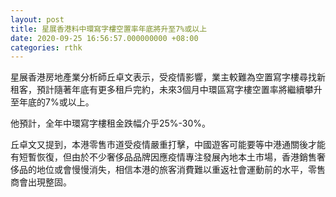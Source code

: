 ```yaml
---
layout: post
title: 星展香港料中環寫字樓空置率年底將升至7%或以上
date: 2020-09-25 16:56:57.000000000 +08:00
categories: rthk
---
```


星展香港房地產業分析師丘卓文表示，受疫情影響，業主較難為空置寫字樓尋找新租客，預計隨著年底有更多租戶完約，未來3個月中環區寫字樓空置率將繼續攀升至年底的7%或以上。

他預計，全年中環寫字樓租金跌幅介乎25%-30%。

丘卓文又提到，本港零售市道受疫情嚴重打擊，中國遊客可能要等中港通關後才能有短暫恢復，但由於不少奢侈品品牌因應疫情專注發展內地本土市場，香港銷售奢侈品的地位或會慢慢消失，相信本港的旅客消費難以重返社會運動前的水平，零售商會出現整固。
